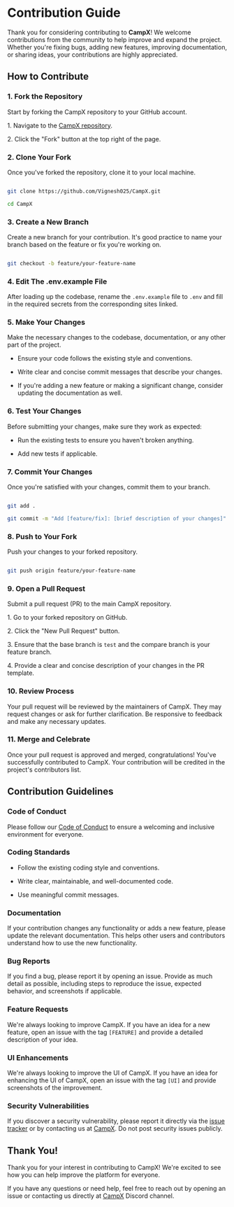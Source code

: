 # Contribution Guide

Thank you for considering contributing to **CampX**! We welcome contributions from the community to help improve and expand the project. Whether you're fixing bugs, adding new features, improving documentation, or sharing ideas, your contributions are highly appreciated.

## How to Contribute

### 1. Fork the Repository

Start by forking the CampX repository to your GitHub account.

1\. Navigate to the [CampX repository](https://github.com/Vignesh025/CampX).

2\. Click the "Fork" button at the top right of the page.

### 2. Clone Your Fork

Once you've forked the repository, clone it to your local machine.

```bash

git clone https://github.com/Vignesh025/CampX.git

cd CampX

```

### 3. Create a New Branch

Create a new branch for your contribution. It's good practice to name your branch based on the feature or fix you're working on.

```bash

git checkout -b feature/your-feature-name

```

### 4. Edit The .env.example File
After loading up the codebase, rename the `.env.example` file to `.env` and fill in the required secrets from the corresponding sites linked.

### 5. Make Your Changes

Make the necessary changes to the codebase, documentation, or any other part of the project.

- Ensure your code follows the existing style and conventions.

- Write clear and concise commit messages that describe your changes.

- If you're adding a new feature or making a significant change, consider updating the documentation as well.

### 6. Test Your Changes

Before submitting your changes, make sure they work as expected:

- Run the existing tests to ensure you haven't broken anything.

- Add new tests if applicable.

### 7. Commit Your Changes

Once you're satisfied with your changes, commit them to your branch.

```bash

git add .

git commit -m "Add [feature/fix]: [brief description of your changes]"

```

### 8. Push to Your Fork

Push your changes to your forked repository.

```bash

git push origin feature/your-feature-name

```

### 9. Open a Pull Request

Submit a pull request (PR) to the main CampX repository.

1\. Go to your forked repository on GitHub.

2\. Click the "New Pull Request" button.

3\. Ensure that the base branch is `test` and the compare branch is your feature branch.

4\. Provide a clear and concise description of your changes in the PR template.

### 10. Review Process

Your pull request will be reviewed by the maintainers of CampX. They may request changes or ask for further clarification. Be responsive to feedback and make any necessary updates.

### 11. Merge and Celebrate

Once your pull request is approved and merged, congratulations! You've successfully contributed to CampX. Your contribution will be credited in the project's contributors list.

## Contribution Guidelines

### Code of Conduct

Please follow our [Code of Conduct](CODE_OF_CONDUCT.md) to ensure a welcoming and inclusive environment for everyone.

### Coding Standards

- Follow the existing coding style and conventions.

- Write clear, maintainable, and well-documented code.

- Use meaningful commit messages.

### Documentation

If your contribution changes any functionality or adds a new feature, please update the relevant documentation. This helps other users and contributors understand how to use the new functionality.

### Bug Reports

If you find a bug, please report it by opening an issue. Provide as much detail as possible, including steps to reproduce the issue, expected behavior, and screenshots if applicable.

### Feature Requests

We're always looking to improve CampX. If you have an idea for a new feature, open an issue with the tag `[FEATURE]` and provide a detailed description of your idea.

### UI Enhancements

We're always looking to improve the UI of CampX. If you have an idea for enhancing the UI of CampX, open an issue with the tag `[UI]` and provide screenshots of the improvement.

### Security Vulnerabilities

If you discover a security vulnerability, please report it directly via the [issue tracker](https://github.com/Vignesh025/CampX/issues) or by contacting us at [CampX](https://discord.gg/p3Aa7pd2P5). Do not post security issues publicly.

## Thank You!

Thank you for your interest in contributing to CampX! We're excited to see how you can help improve the platform for everyone.

If you have any questions or need help, feel free to reach out by opening an issue or contacting us directly at [CampX](https://discord.gg/Wq6MZ88ecf) Discord channel.
